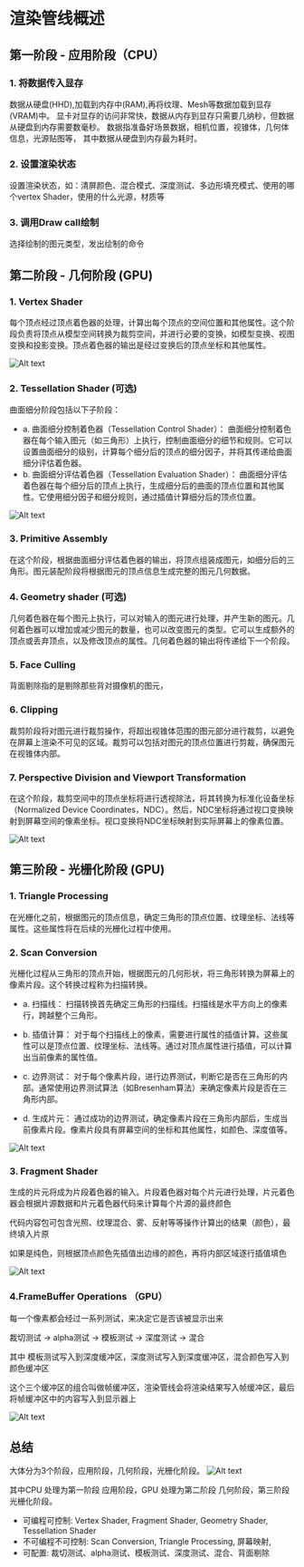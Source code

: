 
# 渲染管线概述


## 第一阶段 - 应用阶段（CPU）

### 1. 将数据传入显存
数据从硬盘(HHD),加载到内存中(RAM),再将纹理、Mesh等数据加载到显存(VRAM)中。
显卡对显存的访问非常快，数据从内存到显存只需要几纳秒，但数据从硬盘到内存需要数毫秒。
数据指准备好场景数据，相机位置，视锥体，几何体信息，光源贴图等，
其中数据从硬盘到内存最为耗时。

### 2. 设置渲染状态
设置渲染状态，如：清屏颜色、混合模式、深度测试、多边形填充模式、使用的哪个vertex Shader，使用的什么光源，材质等

### 3. 调用Draw call绘制
选择绘制的图元类型，发出绘制的命令

## 第二阶段 - 几何阶段 (GPU)


### 1. Vertex Shader
每个顶点经过顶点着色器的处理，计算出每个顶点的空间位置和其他属性。这个阶段负责将顶点从模型空间转换为裁剪空间，并进行必要的变换，如模型变换、视图变换和投影变换。顶点着色器的输出是经过变换后的顶点坐标和其他属性。

![Alt text](MVP.png)

### 2. Tessellation Shader (可选)
曲面细分阶段包括以下子阶段：
  - a. 曲面细分控制着色器（Tessellation Control Shader）：
曲面细分控制着色器在每个输入图元（如三角形）上执行，控制曲面细分的细节和规则。它可以设置曲面细分的级别，计算每个细分后的顶点的细分因子，并将其传递给曲面细分评估着色器。
  - b. 曲面细分评估着色器（Tessellation Evaluation Shader）：
曲面细分评估着色器在每个细分后的顶点上执行，生成细分后的曲面的顶点位置和其他属性。它使用细分因子和细分规则，通过插值计算细分后的顶点位置。

![Alt text](TessellationShader.png)


### 3. Primitive Assembly
在这个阶段，根据曲面细分评估着色器的输出，将顶点组装成图元，如细分后的三角形。图元装配阶段将根据图元的顶点信息生成完整的图元几何数据。

### 4. Geometry shader (可选)
几何着色器在每个图元上执行，可以对输入的图元进行处理，并产生新的图元。几何着色器可以增加或减少图元的数量，也可以改变图元的类型。它可以生成额外的顶点或丢弃顶点，以及修改顶点的属性。几何着色器的输出将传递给下一个阶段。

### 5. Face Culling
背面剔除指的是剔除那些背对摄像机的图元，
### 6. Clipping
裁剪阶段将对图元进行裁剪操作，将超出视锥体范围的图元部分进行裁剪，以避免在屏幕上渲染不可见的区域。裁剪可以包括对图元的顶点位置进行剪裁，确保图元在视锥体内部。

### 7. Perspective Division and Viewport Transformation
在这个阶段，裁剪空间中的顶点坐标将进行透视除法，将其转换为标准化设备坐标（Normalized Device Coordinates，NDC）。然后，NDC坐标将通过视口变换映射到屏幕空间的像素坐标。视口变换将NDC坐标映射到实际屏幕上的像素位置。

![Alt text](PerspectiveDivision.png)

## 第三阶段 - 光栅化阶段 (GPU)

### 1. Triangle Processing

在光栅化之前，根据图元的顶点信息，确定三角形的顶点位置、纹理坐标、法线等属性。这些属性将在后续的光栅化过程中使用。

### 2. Scan Conversion
光栅化过程从三角形的顶点开始，根据图元的几何形状，将三角形转换为屏幕上的像素片段。这个转换过程称为扫描转换。

  - a. 扫描线：
扫描转换首先确定三角形的扫描线。扫描线是水平方向上的像素行，跨越整个三角形。

  - b. 插值计算：
对于每个扫描线上的像素，需要进行属性的插值计算。这些属性可以是顶点位置、纹理坐标、法线等。通过对顶点属性进行插值，可以计算出当前像素的属性值。

  - c. 边界测试：
对于每个像素片段，进行边界测试，判断它是否在三角形的内部。通常使用边界测试算法（如Bresenham算法）来确定像素片段是否在三角形内部。

  - d. 生成片元：
通过成功的边界测试，确定像素片段在三角形内部后，生成当前像素片段。像素片段具有屏幕空间的坐标和其他属性，如颜色、深度值等。

![Alt text](ScanConversion.png)


### 3. Fragment Shader

生成的片元将成为片段着色器的输入。片段着色器对每个片元进行处理，片元着色器会根据片源数据和片元着色器代码来计算每个片源的最终颜色

代码内容包可包含光照、纹理混合、雾、反射等等操作计算出的结果（颜色），最终填入片原

如果是纯色，则根据顶点颜色先插值出边缘的颜色，再将内部区域逐行插值填色

![Alt text](FragmentShader.png)

### 4.FrameBuffer Operations （GPU）

每一个像素都会经过一系列测试，来决定它是否该被显示出来

裁切测试 -> alpha测试 -> 模板测试 -> 深度测试 -> 混合

其中 模板测试写入到深度缓冲区，深度测试写入到深度缓冲区，混合颜色写入到颜色缓冲区

这个三个缓冲区的组合叫做帧缓冲区，渲染管线会将渲染结果写入帧缓冲区，最后将帧缓冲区中的内容写入到显示器上

![Alt text](ScreenMapping.png)

## 总结

大体分为3个阶段，应用阶段，几何阶段，光栅化阶段。
![Alt text](summary.png)

其中CPU 处理为第一阶段 应用阶段，GPU 处理为第二阶段 几何阶段，第三阶段 光栅化阶段。

- 可编程可控制: Vertex Shader, Fragment Shader, Geometry Shader, Tessellation Shader
- 不可编程不可控制: Scan Conversion, Triangle Processing, 屏幕映射,
- 可配置: 裁切测试、alpha测试、模板测试、深度测试、混合、背面剔除



